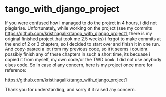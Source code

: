 # tango_with_django_project

If you were confused how I managed to do the project in 4 hours, i did not plagiarise. Unfortunately, while working on the project (see my commits https://github.com/kristinagalik/tango_with_django_project1, there is my original finished project that took me 2.5 weeks) i forgot to make commits at the end of 2 or 3 chapters, so I decided to start over and finish it in one run. And copy-pasted a lot from my previous code, so if it seems i couldnt possibly finish any of those chapters in such a short time, its becuase i copied it from myself, my own code/or the TWD book. I did not use anybody elses code. So in case of any concern, here is my project once more for reference:

https://github.com/kristinagalik/tango_with_django_project1

Thank you for understanding, and sorry if it raised any concern. 
